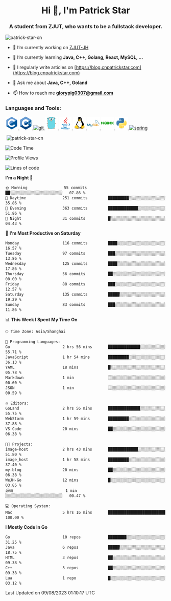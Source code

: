 <h1 align="center">Hi 👋, I'm Patrick Star</h1>
<h3 align="center">A student from ZJUT, who wants to be a fullstack developer.</h3>

<p align="left"> <img src="https://komarev.com/ghpvc/?username=patrick-star-cn&label=Profile%20views&color=0e75b6&style=flat" alt="patrick-star-cn" /> </p>

- 🔭 I’m currently working on [ZJUT-JH](https://github.com/zjutjh)

- 🌱 I’m currently learning **Java, C++, Golang, React, MySQL, ...**

- 📝 I regularly write articles on [https://blog.cnpatrickstar.com](https://blog.cnpatrickstar.com)

- 💬 Ask me about **Java, C++, Goland**

- 📫 How to reach me **glorypig0307@gmail.com**


<h3 align="left">Languages and Tools:</h3>
<p align="left"> 
  <a href="https://www.cprogramming.com/" target="_blank" rel="noreferrer"> 
    <img src="https://raw.githubusercontent.com/devicons/devicon/master/icons/c/c-original.svg" alt="c" width="40" height="40"/> 
  </a> 
  <a href="https://www.w3schools.com/cpp/" target="_blank" rel="noreferrer"> 
    <img src="https://raw.githubusercontent.com/devicons/devicon/master/icons/cplusplus/cplusplus-original.svg" alt="cplusplus" width="40" height="40"/> 
  </a> 
  <a href="https://git-scm.com/" target="_blank" rel="noreferrer"> 
    <img src="https://www.vectorlogo.zone/logos/git-scm/git-scm-icon.svg" alt="git" width="40" height="40"/> 
  </a> 
  <a href="https://golang.org" target="_blank" rel="noreferrer"> 
    <img src="https://raw.githubusercontent.com/devicons/devicon/master/icons/go/go-original.svg" alt="go" width="40" height="40"/> 
  </a> 
  <a href="https://www.java.com" target="_blank" rel="noreferrer"> 
    <img src="https://raw.githubusercontent.com/devicons/devicon/master/icons/java/java-original.svg" alt="java" width="40" height="40"/> 
  </a> 
  <a href="https://www.linux.org/" target="_blank" rel="noreferrer"> 
    <img src="https://raw.githubusercontent.com/devicons/devicon/master/icons/linux/linux-original.svg" alt="linux" width="40" height="40"/> 
  </a> 
  <a href="https://www.mysql.com/" target="_blank" rel="noreferrer"> 
    <img src="https://raw.githubusercontent.com/devicons/devicon/master/icons/mysql/mysql-original-wordmark.svg" alt="mysql" width="40" height="40"/> 
  </a> 
  <a href="https://www.nginx.com" target="_blank" rel="noreferrer"> 
    <img src="https://raw.githubusercontent.com/devicons/devicon/master/icons/nginx/nginx-original.svg" alt="nginx" width="40" height="40"/> 
  </a> 
  <a href="https://www.python.org" target="_blank" rel="noreferrer"> 
    <img src="https://raw.githubusercontent.com/devicons/devicon/master/icons/python/python-original.svg" alt="python" width="40" height="40"/> 
  </a> 
  <a href="https://spring.io/" target="_blank" rel="noreferrer"> 
    <img src="https://www.vectorlogo.zone/logos/springio/springio-icon.svg" alt="spring" width="40" height="40"/> 
  </a>
</p>

<p>&nbsp;<img align="center" src="https://github-readme-stats.vercel.app/api?username=patrick-star-cn&show_icons=true&locale=en" alt="patrick-star-cn" /></p>

<!--START_SECTION:waka-->
![Code Time](http://img.shields.io/badge/Code%20Time-382%20hrs%2041%20mins-blue)

![Profile Views](http://img.shields.io/badge/Profile%20Views-0-blue)

![Lines of code](https://img.shields.io/badge/From%20Hello%20World%20I%27ve%20Written-6.1%20million%20lines%20of%20code-blue)

**I'm a Night 🦉** 

```text
🌞 Morning                55 commits          ██░░░░░░░░░░░░░░░░░░░░░░░   07.86 % 
🌆 Daytime                251 commits         █████████░░░░░░░░░░░░░░░░   35.86 % 
🌃 Evening                363 commits         █████████████░░░░░░░░░░░░   51.86 % 
🌙 Night                  31 commits          █░░░░░░░░░░░░░░░░░░░░░░░░   04.43 % 
```
📅 **I'm Most Productive on Saturday** 

```text
Monday                   116 commits         ████░░░░░░░░░░░░░░░░░░░░░   16.57 % 
Tuesday                  97 commits          ███░░░░░░░░░░░░░░░░░░░░░░   13.86 % 
Wednesday                125 commits         ████░░░░░░░░░░░░░░░░░░░░░   17.86 % 
Thursday                 56 commits          ██░░░░░░░░░░░░░░░░░░░░░░░   08.00 % 
Friday                   88 commits          ███░░░░░░░░░░░░░░░░░░░░░░   12.57 % 
Saturday                 135 commits         █████░░░░░░░░░░░░░░░░░░░░   19.29 % 
Sunday                   83 commits          ███░░░░░░░░░░░░░░░░░░░░░░   11.86 % 
```


📊 **This Week I Spent My Time On** 

```text
🕑︎ Time Zone: Asia/Shanghai

💬 Programming Languages: 
Go                       2 hrs 56 mins       ██████████████░░░░░░░░░░░   55.71 % 
JavaScript               1 hr 54 mins        █████████░░░░░░░░░░░░░░░░   36.13 % 
YAML                     18 mins             █░░░░░░░░░░░░░░░░░░░░░░░░   05.78 % 
Markdown                 1 min               ░░░░░░░░░░░░░░░░░░░░░░░░░   00.60 % 
JSON                     1 min               ░░░░░░░░░░░░░░░░░░░░░░░░░   00.59 % 

🔥 Editors: 
GoLand                   2 hrs 56 mins       ██████████████░░░░░░░░░░░   55.75 % 
WebStorm                 1 hr 59 mins        █████████░░░░░░░░░░░░░░░░   37.88 % 
VS Code                  20 mins             ██░░░░░░░░░░░░░░░░░░░░░░░   06.38 % 

🐱‍💻 Projects: 
image-host               2 hrs 43 mins       █████████████░░░░░░░░░░░░   51.80 % 
image_host               1 hr 58 mins        █████████░░░░░░░░░░░░░░░░   37.40 % 
my-blog                  20 mins             ██░░░░░░░░░░░░░░░░░░░░░░░   06.38 % 
WeJH-Go                  12 mins             █░░░░░░░░░░░░░░░░░░░░░░░░   03.85 % 
源码                       1 min               ░░░░░░░░░░░░░░░░░░░░░░░░░   00.47 % 

💻 Operating System: 
Mac                      5 hrs 16 mins       █████████████████████████   100.00 % 
```

**I Mostly Code in Go** 

```text
Go                       10 repos            ████████░░░░░░░░░░░░░░░░░   31.25 % 
Java                     6 repos             █████░░░░░░░░░░░░░░░░░░░░   18.75 % 
HTML                     3 repos             ██░░░░░░░░░░░░░░░░░░░░░░░   09.38 % 
C++                      3 repos             ██░░░░░░░░░░░░░░░░░░░░░░░   09.38 % 
Lua                      1 repo              █░░░░░░░░░░░░░░░░░░░░░░░░   03.12 % 
```




 Last Updated on 09/08/2023 01:10:17 UTC
<!--END_SECTION:waka-->